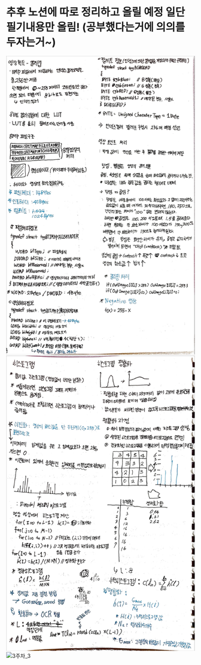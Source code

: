 # 추후 노션에 따로 정리하고 올릴 예정 일단 필기내용만 올림! (공부했다는거에 의의를 두자는거~)

![3주차_1](img/IMG_5311.JPG)
![3주차_2](img/IMG_5312.JPG)
![3주차_3](./img/JPEG%20이미지.jpeg)